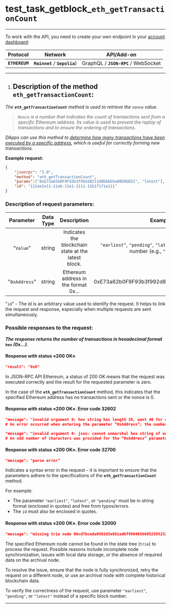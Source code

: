 # test_task_getblock_`eth_getTransactionCount`
___
To work with the API, you need to create your own endpoint in your [account dashboard](https://account.getblock.io/):

|Protocol|Network|API/Add-on|
|:-:|:-:|:-:|
|**`ETHEREUM`**|**`Mainnet`** / **`Sepolia`**)|GraphQL / **`JSON-RPC`** / WebSocket|
___
1.	## **Description of the method `eth_getTransactionCount`:**

   *The **`eth_getTransactionCount`** method is used to retrieve the `nonce` value.* 

> *`Nonce` is a number that indicates the count of transactions sent from a specific Ethereum address. Its value is used to prevent the replay of transactions and to ensure the ordering of transactions.* 

*DApps can use this method to <u>determine how many transactions have been executed by a specific address</u>, which is useful for correctly forming new transactions.*

   **Example request:**
```json
{
    "jsonrpc": "2.0",
    "method": "eth_getTransactionCount",
    "params":["0xE73a62b0F9F93b3f992d8211d8E66E6a00D9bED1", "latest"],
    "id": "111ae1e11-11ab-11e1-1111-11b1f1f1e111"
}
```
###   **Description of request parameters**:
|Parameter|Data Type|Description|Example|
|:-:|:-:|:-:|:-:|
|"`Value`"|string|Indicates the blockchain state at the latest block.|`"earliest"`, `"pending"`, `"latest"` or a specific block number (e.g., `"0x10FB78"`). |
|"`0xAddress`"|string|Ethereum address in the format 0x...|0xE73a62b0F9F93b3f992d8211d8E66E6a00D9bED1|

"`id`" - The id is an arbitrary value used to identify the request. It helps to link the request and response, especially when multiple requests are sent simultaneously.
   

### Possible responses to the request:

 ***The response returns the number of transactions in hexadecimal format `hex` (0x…).***

#### Response with status «200 OK» 
```json 
"result": "0x0"
```
In JSON-RPC API Ethereum, a status of 200 OK means that the request was executed correctly and the result for the requested parameter is zero.

In the case of the **`eth_getTransactionCount`** method, this indicates that the specified Ethereum address has no transactions sent or the nonce is 0.

#### Response with status «200 OK». Error code 32602

```json
"message": "invalid argument 0: hex string has length 38, want 40 for common.Address"
# An error occurred when entering the parameter “0xAddress”; the number of characters after “0x” is incorrect (either less than or more than 40)

"message": "invalid argument 0: json: cannot unmarshal hex string of odd length into Go value of type common.Address"
# An odd number of characters was provided for the “0xAddress” parameter.
```
#### Response with status «200 OK». Error code 32700
```json
"message": "parse error"
```
Indicates a syntax error in the request – it is important to ensure that the parameters adhere to the specifications of the **`eth_getTransactionCount`** method. 

For example:
- The parameter `"earliest"`, `"latest"`, or `"pending"` must be in string format (enclosed in quotes) and free from typos/errors.
- The `id` must also be enclosed in quotes.

 #### Response with status «200 OK». Error code 32000
```json
"message": "missing trie node 00cd7bceda0982d3e861ad6f99046566052595232c762844f6bf3774724fd69a (path ) state 0x00cd7bceda0982d3e861ad6f99046566052595232c762844f6bf3774724fd69a is not available, not found"
```
The specified Ethereum node cannot be found in the state tree (`trie`) to process the request. Possible reasons include incomplete node synchronization, issues with local data storage, or the absence of required data on the archival node.

To resolve the issue, ensure that the node is fully synchronized, retry the request on a different node, or use an archival node with complete historical blockchain data.

To verify the correctness of the request, use parameter `"earliest"`, `"pending"`, or `"latest"` instead of a specific block number.
___
